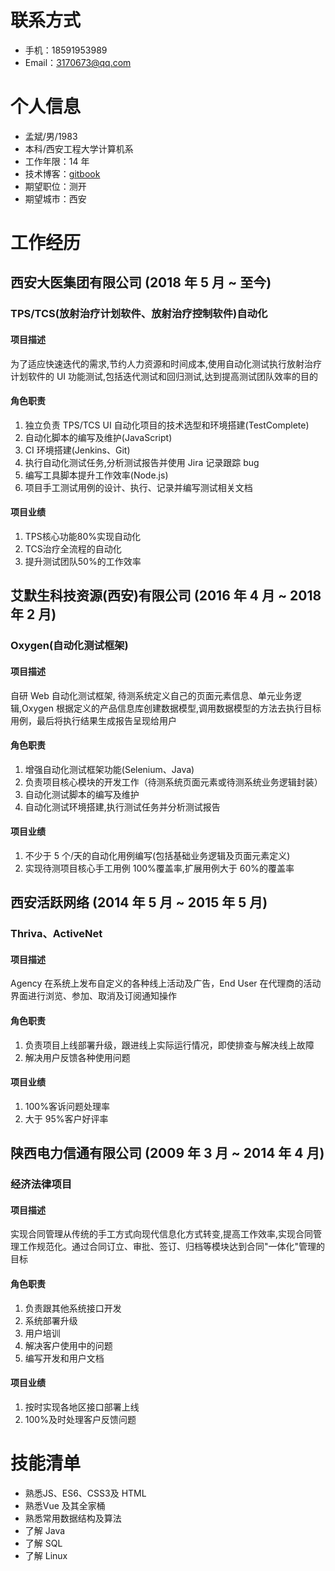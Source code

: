 # 联系方式

- 手机：18591953989
- Email：3170673@qq.com

# 个人信息

- 孟斌/男/1983
- 本科/西安工程大学计算机系
- 工作年限：14 年
- 技术博客：[gitbook](https://jackmeng.gitbook.io/note/)
- 期望职位：测开
- 期望城市：西安

# 工作经历

## 西安大医集团有限公司 (2018 年 5 月 ~ 至今)

### TPS/TCS(放射治疗计划软件、放射治疗控制软件)自动化

#### 项目描述

为了适应快速迭代的需求,节约人力资源和时间成本,使用自动化测试执行放射治疗计划软件的 UI 功能测试,包括迭代测试和回归测试,达到提高测试团队效率的目的

#### 角色职责

1. 独立负责 TPS/TCS UI 自动化项目的技术选型和环境搭建(TestComplete)
2. 自动化脚本的编写及维护(JavaScript)
3. CI 环境搭建(Jenkins、Git)
4. 执行自动化测试任务,分析测试报告并使用 Jira 记录跟踪 bug
5. 编写工具脚本提升工作效率(Node.js)  
6. 项目手工测试用例的设计、执行、记录并编写测试相关文档

#### 项目业绩

1. TPS核心功能80%实现自动化
2. TCS治疗全流程的自动化
3. 提升测试团队50%的工作效率

## 艾默生科技资源(西安)有限公司 (2016 年 4 月 ~ 2018 年 2 月)

### Oxygen(自动化测试框架)

#### 项目描述

自研 Web 自动化测试框架, 待测系统定义自己的页面元素信息、单元业务逻辑,Oxygen 根据定义的产品信息库创建数据模型,调用数据模型的方法去执行目标用例，最后将执行结果生成报告呈现给用户

#### 角色职责

1. 增强自动化测试框架功能(Selenium、Java)
2. 负责项目核心模块的开发工作（待测系统页面元素或待测系统业务逻辑封装）
3. 自动化测试脚本的编写及维护
4. 自动化测试环境搭建,执行测试任务并分析测试报告

#### 项目业绩

1. 不少于 5 个/天的自动化用例编写(包括基础业务逻辑及页面元素定义)
2. 实现待测项目核心手工用例 100%覆盖率,扩展用例大于 60%的覆盖率

## 西安活跃网络 (2014 年 5 月 ~ 2015 年 5 月)

### Thriva、ActiveNet

#### 项目描述

Agency 在系统上发布自定义的各种线上活动及广告，End User 在代理商的活动界面进行浏览、参加、取消及订阅通知操作

#### 角色职责

1. 负责项目上线部署升级，跟进线上实际运行情况，即使排查与解决线上故障
2. 解决用户反馈各种使用问题

#### 项目业绩

1. 100%客诉问题处理率
2. 大于 95%客户好评率

## 陕西电力信通有限公司 (2009 年 3 月 ~ 2014 年 4 月)

### 经济法律项目

#### 项目描述

实现合同管理从传统的手工方式向现代信息化方式转变,提高工作效率,实现合同管理工作规范化。通过合同订立、审批、签订、归档等模块达到合同"一体化"管理的目标

#### 角色职责

1. 负责跟其他系统接口开发
2. 系统部署升级
3. 用户培训
4. 解决客户使用中的问题
5. 编写开发和用户文档

#### 项目业绩

1. 按时实现各地区接口部署上线
2. 100%及时处理客户反馈问题

# 技能清单

- 熟悉JS、ES6、CSS3及 HTML
- 熟悉Vue 及其全家桶
- 熟悉常用数据结构及算法
- 了解 Java
- 了解 SQL
- 了解 Linux
